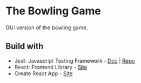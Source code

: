 # The Bowling Game

GUI version of the bowling game.

## Build with

- Jest: Javascript Testing Framework - [Doc](https://jestjs.io/docs/getting-started) | [Repo](https://github.com/facebook/jest)
- React: Frontend Library - [Site](https://reactjs.org/)
- Create React App - [Site](https://create-react-app.dev/)
